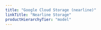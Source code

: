```yaml
---
title: "Google Cloud Storage (nearline)"
linkTitle: "Nearline Storage"
productHierarchyTier: "model"
---
```

